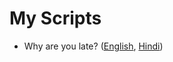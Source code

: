 # My Scripts

- Why are you late? ([English](Why%20are%20you%20late%3F/en.md), [Hindi](Why%20are%20you%20late%3F/hin.md))
